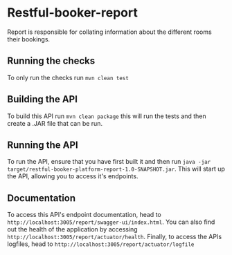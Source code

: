 # Restful-booker-report

Report is responsible for collating information about the different rooms their bookings.

## Running the checks

To only run the checks run ```mvn clean test```

## Building the API

To build this API run ```mvn clean package``` this will run the tests and then create a .JAR file that can be run.

## Running the API

To run the API, ensure that you have first built it and then run ```java -jar target/restful-booker-platform-report-1.0-SNAPSHOT.jar```. This will start up the API, allowing you to access it's endpoints.

## Documentation

To access this API's endpoint documentation, head to ```http://localhost:3005/report/swagger-ui/index.html```. You can also find out the health of the application by accessing ```http://localhost:3005/report/actuator/health```. Finally, to access the APIs logfiles, head to ```http://localhost:3005/report/actuator/logfile```


